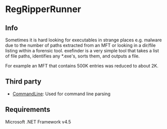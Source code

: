 RegRipperRunner
===============

## Info ##

Sometimes it is hard looking for executables in strange places e.g. malware due to the number of paths extracted from an MFT or looking in a dir/file listing within a forensic tool. exefinder is a very simple tool that takes a list of file paths, identifies any *.exe's, sorts them, and outputs a file. 

For example an MFT that contains 500K entries was reduced to about 2K.

## Third party ##

- [CommandLine](https://github.com/gsscoder/commandline): Used for command line parsing

## Requirements ##

Microsoft .NET Framework v4.5 
